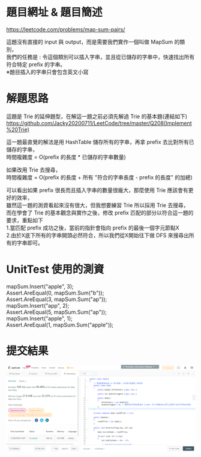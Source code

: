 # 題目網址 & 題目簡述  
https://leetcode.com/problems/map-sum-pairs/  
  
這題沒有直接的 input 與 output，而是需要我們實作一個叫做 MapSum 的類別，  
我們的任務是 : 令這個類別可以插入字串，並且從已儲存的字串中，快速找出所有符合特定 prefix 的字串。  
※題目插入的字串只會包含英文小寫  
  
# 解題思路  
這題是 Trie 的延伸題型，在解這一題之前必須先解過 Trie 的基本題(連結如下)  
https://github.com/Jacky20200711/LeetCode/tree/master/Q208(Implement%20Trie)  
  
這一題最直覺的解法是用 HashTable 儲存所有的字串，再拿 prefix 去比對所有已儲存的字串，  
時間複雜度 = O(prefix 的長度 * 已儲存的字串數量)  
  
如果改用 Trie 去搜尋，  
時間複雜度 = O(prefix 的長度 + 所有 "符合的字串長度 - prefix 的長度" 的加總)  
  
可以看出如果 prefix 很長而且插入字串的數量很龐大，那麼使用 Trie 應該會有更好的效率，  
雖然這一題的測資看起來沒有很大，但我想要練習 Trie 所以採用 Trie 去搜尋，  
而在學會了 Trie 的基本觀念與實作之後，修改 prefix 匹配的部分以符合這一題的要求，重點如下  
1.當匹配 prefix 成功之後，當前的指針會指向 prefix 的最後一個字元節點X  
2.由於X底下所有的字串開頭必然符合，所以我們從X開始往下做 DFS 來搜尋出所有的字串即可。  
  
# UnitTest 使用的測資  
mapSum.Insert("apple", 3);  
Assert.AreEqual(0, mapSum.Sum("b"));  
Assert.AreEqual(3, mapSum.Sum("ap"));  
mapSum.Insert("app", 2);  
Assert.AreEqual(5, mapSum.Sum("ap"));  
mapSum.Insert("apple", 1);  
Assert.AreEqual(1, mapSum.Sum("apple"));  
  
# 提交結果  
![image](https://raw.githubusercontent.com/Jacky20200711/LeetCode/master/Q677(Map%20Sum%20Pairs)/SuccessShot.PNG)  
&emsp;  
&emsp;  
